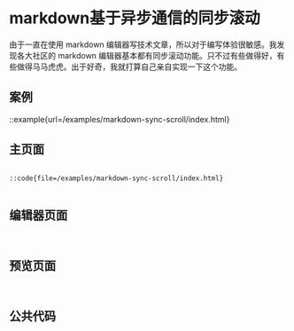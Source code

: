 # markdown基于异步通信的同步滚动

由于一直在使用 markdown 编辑器写技术文章，所以对于编写体验很敏感。我发现各大社区的 markdown 编辑器基本都有同步滚动功能。只不过有些做得好，有些做得马马虎虎。出于好奇，我就打算自己亲自实现一下这个功能。

## 案例

::example{url=/examples/markdown-sync-scroll/index.html}

## 主页面
```html {file=/examples/markdown-sync-scroll/index.html}

```

`::code{file=/examples/markdown-sync-scroll/index.html}`


```javascript {file=/examples/markdown-sync-scroll/index.js}
```


## 编辑器页面

```html {file=/examples/markdown-sync-scroll/editor.html}

```

```javascript {file=/examples/markdown-sync-scroll/editor.js}

```


## 预览页面

```html {file=/examples/markdown-sync-scroll/previewer.html}
```

```javascript {file=/examples/markdown-sync-scroll/previewer.js}

```

## 公共代码
```javascript {file=/examples/markdown-sync-scroll/common.js}

```


